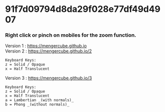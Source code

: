 # 91f7d09794d8da29f028e77df49d4907
### Right click or pinch on mobiles for the zoom function.

Version 1 : https://mengercube.github.io<br>
Version 2 : https://mengercube.github.io/2
```
Keyboard Keys:
z = Solid / Opaque
x = Half Translucent
```
Version 3 : https://mengercube.github.io/3
```
Keyboard Keys:
z = Solid / Opaque
x = Half Translucent
a = Lambertian _(with normals)_
b = Phong _(without normals)_
```
